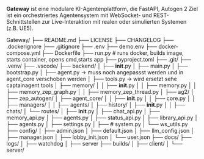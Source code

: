 **Gateway** ist eine modulare KI-Agentenplattform, die FastAPI, Autogen 2 Ziel ist ein orchestriertes Agentensystem mit WebSocket- und REST-Schnittstellen zur Live-Interaktion mit realen oder simulierten Systemen (z.B. UE5).

Gateway/
├── README.md
├── LICENSE
├── CHANGELOG
├── .dockerignore
├── .gitignore
├── .env
├── demo.env
├── docker-compose.yml
├── Dockerfile
├── run.py # runs docker, builds image, starts container, opens cmd,starts app
├── pyproject.toml
├── .git/
├── .venv/
├── .vscode/
├── backend/
│   ├── __init__.py
│   ├── main.py
│   ├── bootstrap.py
│   ├── agent.py -> muss noch angepassst werden und in agent_core verschoben werden
│   ├── tools.py -> wird ersetzt sehe captainagent tools
│   ├── memory/
│   │   ├── __init__.py
│   │   ├── memory.py
│   │   ├── memory_zep_graph.py
│   │   ├── memory_zep_thread.py
│   ├── ag2/
│   ├── zep_autogen/
│   ├── agent_core/
│   │   ├── __init__.py
│   │   ├── core.py
│   │   ├── managers/
│   │   ├── agents/
│   ├── history/
│       ├── __init__.py
│   │   ├── chats/
│   └── routes/
│       ├── __init__.py
│       ├── chat_api.py
│       ├── memory_api.py
│       ├── agents.py
│       ├── status_api.py
│       ├── library_api.py
│       ├── agents.py
│       ├── settings.py
│       ├── # system.py
│       └── ws_utils.py
├── config/
│   ├── admin.json
│   ├── default.json
│   ├── llm_config.json
│   ├── manager.json
│   ├── lobby_init.json
│   └── user.json
├── docs/
├── logs/
│   ├── watchdog
│   ├── server
├── builds/
│   ├── client/
│   └── server/